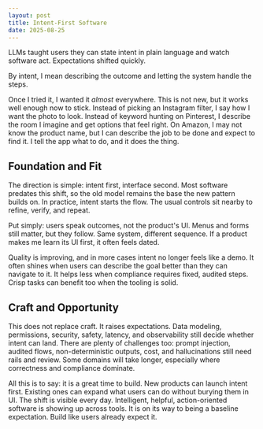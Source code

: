 ```yaml
---
layout: post
title: Intent-First Software
date: 2025-08-25
---
```


LLMs taught users they can state intent in plain language and watch software act. Expectations shifted quickly.

By intent, I mean describing the outcome and letting the system handle the steps.

Once I tried it, I wanted it *almost* everywhere. This is not new, but it works well enough now to stick. Instead of picking an Instagram filter, I say how I want the photo to look. Instead of keyword hunting on Pinterest, I describe the room I imagine and get options that feel right. On Amazon, I may not know the product name, but I can describe the job to be done and expect to find it. I tell the app what to do, and it does the thing.

## Foundation and Fit

The direction is simple: intent first, interface second. Most software predates this shift, so the old model remains the base the new pattern builds on. In practice, intent starts the flow. The usual controls sit nearby to refine, verify, and repeat.

Put simply: users speak outcomes, not the product's UI. Menus and forms still matter, but they follow. Same system, different sequence. If a product makes me learn its UI first, it often feels dated.

Quality is improving, and in more cases intent no longer feels like a demo. It often shines when users can describe the goal better than they can navigate to it. It helps less when compliance requires fixed, audited steps. Crisp tasks can benefit too when the tooling is solid.

## Craft and Opportunity

This does not replace craft. It raises expectations. Data modeling, permissions, security, safety, latency, and observability still decide whether intent can land. There are plenty of challenges too: prompt injection, audited flows, non-deterministic outputs, cost, and hallucinations still need rails and review. Some domains will take longer, especially where correctness and compliance dominate.

All this is to say: it is a great time to build. New products can launch intent first. Existing ones can expand what users can do without burying them in UI. The shift is visible every day. Intelligent, helpful, action-oriented software is showing up across tools. It is on its way to being a baseline expectation. Build like users already expect it.
